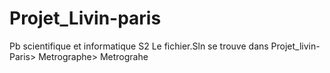# Projet_Livin-paris
Pb scientifique et informatique S2
Le fichier.Sln se trouve dans Projet_livin-Paris> Metrographe> Metrograhe